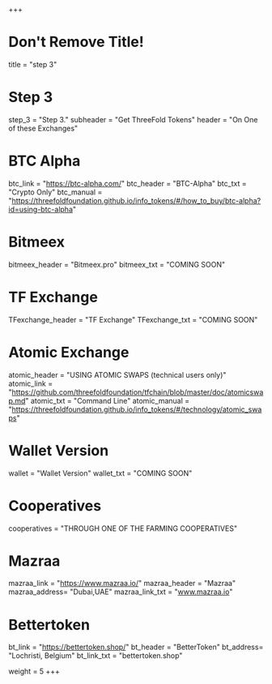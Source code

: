 +++
# Don't Remove Title!
title = "step 3"

# Step 3
step_3 = "Step 3."
subheader = "Get ThreeFold Tokens"
header = "On One of these Exchanges"

# BTC Alpha
btc_link = "https://btc-alpha.com/"
btc_header = "BTC-Alpha"
btc_txt = "Crypto Only"
btc_manual = "https://threefoldfoundation.github.io/info_tokens/#/how_to_buy/btc-alpha?id=using-btc-alpha"

# Bitmeex
bitmeex_header = "Bitmeex.pro"
bitmeex_txt = "COMING SOON"

# TF Exchange
TFexchange_header = "TF Exchange"
TFexchange_txt = "COMING SOON"

# Atomic Exchange
atomic_header = "USING ATOMIC SWAPS (technical users only)"
atomic_link = "https://github.com/threefoldfoundation/tfchain/blob/master/doc/atomicswap.md"
atomic_txt = "Command Line"
atomic_manual = "https://threefoldfoundation.github.io/info_tokens/#/technology/atomic_swaps"

# Wallet Version
wallet = "Wallet Version"
wallet_txt = "COMING SOON"

# Cooperatives
cooperatives = "THROUGH ONE OF THE FARMING COOPERATIVES"

# Mazraa
mazraa_link = "https://www.mazraa.io/"
mazraa_header = "Mazraa"
mazraa_address= "Dubai,UAE"
mazraa_link_txt = "www.mazraa.io"

# Bettertoken
bt_link = "https://bettertoken.shop/"
bt_header = "BetterToken"
bt_address= "Lochristi, Belgium"
bt_link_txt = "bettertoken.shop"

weight = 5
+++
